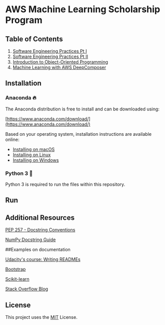 # AWS Machine Learning Scholarship Program


## Table of Contents

1. [Software Engineering Practices Pt I]()
2. [Software Engineering Practices Pt II]()
3. [Introduction to Object-Oriented Programming]()
4. [Machine Learning with AWS DeepComposer]()
 
## Installation


### Anaconda :fire:

The Anaconda distribution is free to install and can be downloaded using:

[https://www.anaconda.com/download/](https://www.anaconda.com/download/)

Based on your operating system, installation instructions are available online:

- [Installing on macOS](https://docs.anaconda.com/anaconda/install/mac-os/)
- [Installing on Linux](https://docs.anaconda.com/anaconda/install/linux/)
- [Installing on Windows](https://docs.anaconda.com/anaconda/install/windows/)

### Python 3 :snake:

Python 3 is required to run the files within this repository.


## Run



## Additional Resources

[PEP 257 - Docstring Conventions](https://www.python.org/dev/peps/pep-0257/)

[NumPy Docstring Guide](https://numpydoc.readthedocs.io/en/latest/format.html)


##Examples on documentation

[Udacity's course: Writing READMEs](https://classroom.udacity.com/courses/ud777)

[Bootstrap](https://github.com/twbs/bootstrap)

[Scikit-learn](https://github.com/scikit-learn/scikit-learn)

[Stack Overflow Blog](https://github.com/jjrunner/stackoverflow)

## License

This project uses the [MIT](https://choosealicense.com/licenses/mit/) License.